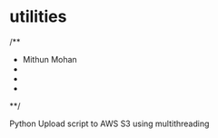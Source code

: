 utilities
=========

/**
*  Mithun Mohan
*  
*
*
**/


Python Upload script to AWS S3 using multithreading
